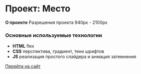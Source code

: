 # Проект: Место

**О проекте**
Разрешения проекта 940px - 2100px

### Основные используемые технологии
* **HTML** flex
* **CSS** перспектива, градиент, тени шрифтов
* **JS** реализация простого слайдера и анмация затемнения

[Перейти на сайт](https://mymaughem.github.io/LOCgaming/)

